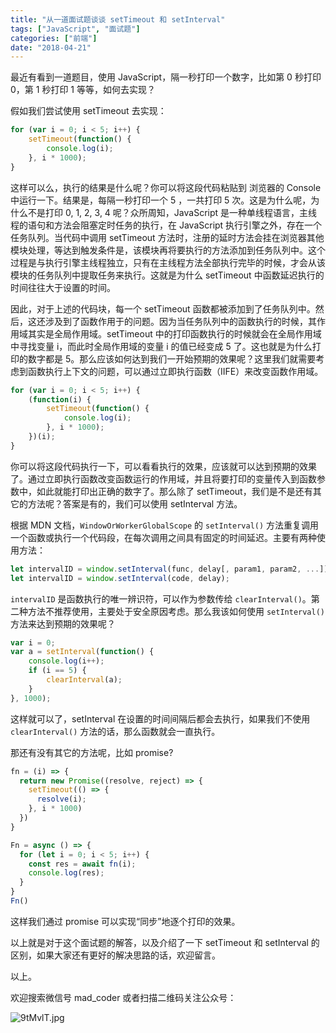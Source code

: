 ```yaml
---
title: "从一道面试题谈谈 setTimeout 和 setInterval"
tags: ["JavaScript", "面试题"]
categories: ["前端"]
date: "2018-04-21"
---
```


最近有看到一道题目，使用 JavaScript，隔一秒打印一个数字，比如第 0 秒打印 0，第 1 秒打印 1 等等，如何去实现？

假如我们尝试使用 setTimeout 去实现：

```javascript
for (var i = 0; i < 5; i++) {
    setTimeout(function() {
        console.log(i);
    }, i * 1000);
}
```

这样可以么，执行的结果是什么呢？你可以将这段代码粘贴到 浏览器的 Console 中运行一下。结果是，每隔一秒打印一个 5 ，一共打印 5 次。这是为什么呢，为什么不是打印 0, 1, 2, 3, 4 呢？众所周知，JavaScript 是一种单线程语言，主线程的语句和方法会阻塞定时任务的执行，在 JavaScript 执行引擎之外，存在一个任务队列。当代码中调用 setTimeout 方法时，注册的延时方法会挂在浏览器其他模块处理，等达到触发条件是，该模块再将要执行的方法添加到任务队列中。这个过程是与执行引擎主线程独立，只有在主线程方法全部执行完毕的时候，才会从该模块的任务队列中提取任务来执行。这就是为什么 setTimeout 中函数延迟执行的时间往往大于设置的时间。

因此，对于上述的代码块，每一个 setTimeout 函数都被添加到了任务队列中。然后，这还涉及到了函数作用于的问题。因为当任务队列中的函数执行的时候，其作用域其实是全局作用域。setTimeout 中的打印函数执行的时候就会在全局作用域中寻找变量 i，而此时全局作用域的变量 i 的值已经变成 5 了。这也就是为什么打印的数字都是 5。那么应该如何达到我们一开始预期的效果呢？这里我们就需要考虑到函数执行上下文的问题，可以通过立即执行函数（IIFE）来改变函数作用域。


```javascript
for (var i = 0; i < 5; i++) {
    (function(i) {
        setTimeout(function() {
            console.log(i);
        }, i * 1000);
    })(i);
}
```

你可以将这段代码执行一下，可以看看执行的效果，应该就可以达到预期的效果了。通过立即执行函数改变函数运行的作用域，并且将要打印的变量传入到函数参数中，如此就能打印出正确的数字了。那么除了 setTimeout，我们是不是还有其它的方法呢？答案是有的，我们可以使用 setInterval 方法。

根据 MDN 文档，`WindowOrWorkerGlobalScope` 的 `setInterval()` 方法重复调用一个函数或执行一个代码段，在每次调用之间具有固定的时间延迟。主要有两种使用方法：

```javascript
let intervalID = window.setInterval(func, delay[, param1, param2, ...]);
let intervalID = window.setInterval(code, delay);
```

`intervalID` 是函数执行的唯一辨识符，可以作为参数传给 `clearInterval()`。第二种方法不推荐使用，主要处于安全原因考虑。那么我该如何使用 `setInterval()` 方法来达到预期的效果呢？

```javascript
var i = 0;
var a = setInterval(function() {
    console.log(i++);
    if (i == 5) {
        clearInterval(a);
    }
}, 1000);
```

这样就可以了，setInterval 在设置的时间间隔后都会去执行，如果我们不使用 `clearInterval()` 方法的话，那么函数就会一直执行。

那还有没有其它的方法呢，比如 promise?

```javascript
fn = (i) => {
  return new Promise((resolve, reject) => {
    setTimeout(() => {
      resolve(i);
    }, i * 1000)
  })
}

Fn = async () => {
  for (let i = 0; i < 5; i++) {
    const res = await fn(i);
    console.log(res);
  }
}
Fn()
```

这样我们通过 promise 可以实现“同步”地逐个打印的效果。

以上就是对于这个面试题的解答，以及介绍了一下 setTimeout 和 setInterval 的区别，如果大家还有更好的解决思路的话，欢迎留言。

以上。

欢迎搜索微信号 mad_coder 或者扫描二维码关注公众号：

![9tMvlT.jpg](https://s1.ax1x.com/2018/02/17/9tMvlT.jpg)
